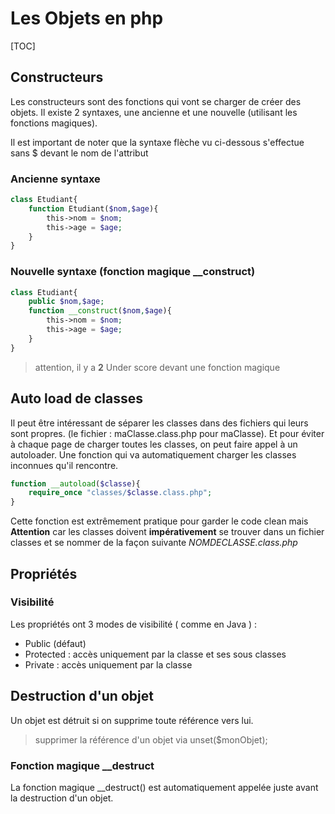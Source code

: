 # Les Objets en php

[TOC]

## Constructeurs

Les constructeurs sont des fonctions qui vont se charger de créer des objets. Il existe 2 syntaxes, une ancienne et une nouvelle (utilisant les fonctions magiques).

Il est important de noter que la syntaxe flèche vu ci-dessous s'effectue sans $ devant le nom de l'attribut

### Ancienne syntaxe

```php
class Etudiant{
    function Etudiant($nom,$age){
        this->nom = $nom;
        this->age = $age;
    }
}
```

### Nouvelle syntaxe (fonction magique __construct)

```php
class Etudiant{
	public $nom,$age;
    function __construct($nom,$age){
        this->nom = $nom;
        this->age = $age;
    }
}
```

> attention, il y a **2** Under score devant une fonction magique



## Auto load de classes

Il peut être intéressant de séparer les classes dans des fichiers qui leurs sont propres.  (le fichier : maClasse.class.php  pour maClasse). Et pour éviter à chaque page de charger toutes les classes, on peut faire appel à un autoloader. Une fonction qui va automatiquement charger les classes inconnues qu'il rencontre. 

```php
function __autoload($classe){
	require_once "classes/$classe.class.php";
}
```

Cette fonction est extrêmement pratique pour garder le code clean mais **Attention** car les classes doivent **impérativement** se trouver dans un fichier classes et se nommer de la façon suivante *NOMDECLASSE.class.php*

## Propriétés

### Visibilité 

Les propriétés ont 3 modes de visibilité ( comme en Java ) : 

* Public (défaut)
* Protected : accès uniquement par la classe et ses sous classes
* Private : accès uniquement par la classe



## Destruction d'un objet

Un objet est détruit si on supprime toute référence vers lui.

> supprimer la référence d'un objet via unset($monObjet);

### Fonction magique __destruct

La fonction magique __destruct() est automatiquement appelée juste avant la destruction d'un objet.